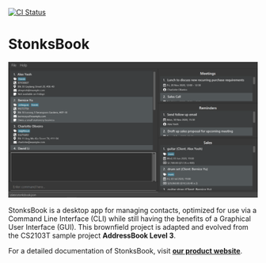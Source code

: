 [![CI Status](https://github.com/AY2021S1-CS2103T-T11-1/tp/workflows/Java%20CI/badge.svg)](https://github.com/AY2021S1-CS2103T-T11-1/tp/actions)

# StonksBook

![Ui](docs/images/Ui.png)

StonksBook is a desktop app for managing contacts, optimized for use via a Command Line Interface (CLI) while still having the benefits of a Graphical User Interface (GUI). This brownfield project is adapted and evolved from the CS2103T sample project **AddressBook Level 3**.

For a detailed documentation of StonksBook, visit **[our product website](https://ay2021s1-cs2103t-t11-1.github.io/tp/)**.

